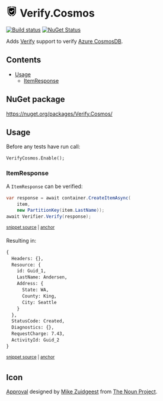 # <img src="/src/icon.png" height="30px"> Verify.Cosmos

[![Build status](https://ci.appveyor.com/api/projects/status/wwrri8srggv1h56j/branch/master?svg=true)](https://ci.appveyor.com/project/SimonCropp/Verify-Cosmos)
[![NuGet Status](https://img.shields.io/nuget/v/Verify.Cosmos.svg)](https://www.nuget.org/packages/Verify.Cosmos/)

Adds [Verify](https://github.com/VerifyTests/Verify) support to verify [Azure CosmosDB](https://docs.microsoft.com/en-us/azure/cosmos-db/).




<!-- toc -->
## Contents

  * [Usage](#usage)
    * [ItemResponse](#itemresponse)<!-- endToc -->


## NuGet package

https://nuget.org/packages/Verify.Cosmos/


## Usage

Before any tests have run call:

```
VerifyCosmos.Enable();
```


### ItemResponse

A `ItemResponse` can be verified:

<!-- snippet: ItemResponse -->
<a id='snippet-itemresponse'></a>
```cs
var response = await container.CreateItemAsync(
    item,
    new PartitionKey(item.LastName));
await Verifier.Verify(response);
```
<sup><a href='/src/Tests/Tests.cs#L51-L56' title='Snippet source file'>snippet source</a> | <a href='#snippet-itemresponse' title='Start of snippet'>anchor</a></sup>
<!-- endSnippet -->

Resulting in: 

<!-- snippet: Tests.ItemResponse.verified.txt -->
<a id='snippet-Tests.ItemResponse.verified.txt'></a>
```txt
{
  Headers: {},
  Resource: {
    id: Guid_1,
    LastName: Andersen,
    Address: {
      State: WA,
      County: King,
      City: Seattle
    }
  },
  StatusCode: Created,
  Diagnostics: {},
  RequestCharge: 7.43,
  ActivityId: Guid_2
}
```
<sup><a href='/src/Tests/Tests.ItemResponse.verified.txt#L1-L16' title='Snippet source file'>snippet source</a> | <a href='#snippet-Tests.ItemResponse.verified.txt' title='Start of snippet'>anchor</a></sup>
<!-- endSnippet -->


## Icon

[Approval](https://thenounproject.com/term/approval/1759519/) designed by [Mike Zuidgeest](https://thenounproject.com/zuidgeest/) from [The Noun Project](https://thenounproject.com/).
